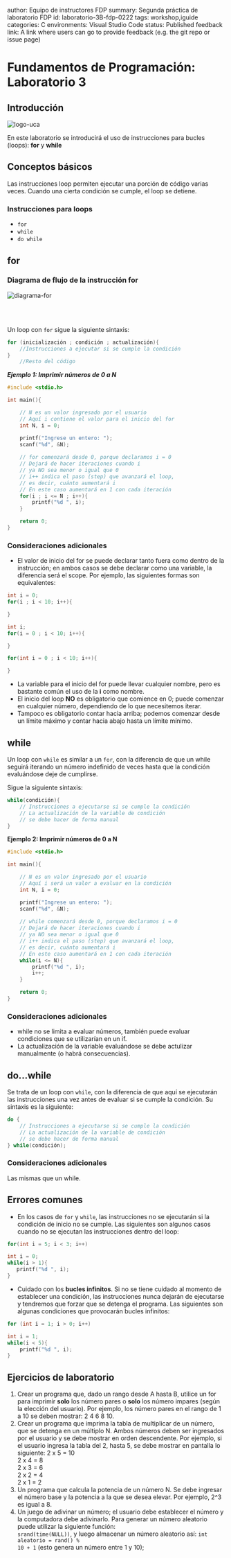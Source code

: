 author: Equipo de instructores FDP
summary: Segunda práctica de laboratorio FDP
id: laboratorio-3B-fdp-0222
tags: workshop,iguide
categories: C
environments: Visual Studio Code
status: Published
feedback link: A link where users can go to provide feedback (e.g. the git repo or issue page)

# Fundamentos de Programación: Laboratorio 3

## Introducción

![logo-uca](./img/labo1/image001.jpg)

En este laboratorio se introducirá el uso de instrucciones para bucles (loops): **for** y **while**

## Conceptos básicos

Las instrucciones loop permiten ejecutar una porción de código varias veces. Cuando una cierta condición se cumple, el loop se detiene.
<br>

### Instrucciones para loops

+ <code>for</code>
+ <code>while</code>
+ <code>do while</code>

## for

### Diagrama de flujo de la instrucción for

![diagrama-for](./img/labo3/Imagen1.jpg)

<br><br>

Un loop con <code>for</code> sigue la siguiente sintaxis:
```c
for (inicialización ; condición ; actualización){
    //Instrucciones a ejecutar si se cumple la condición
}
    //Resto del código
```

***Ejemplo 1: Imprimir números de 0 a N***
```c
#include <stdio.h>

int main(){

    // N es un valor ingresado por el usuario
    // Aquí i contiene el valor para el inicio del for
    int N, i = 0;

    printf("Ingrese un entero: ");
    scanf("%d", &N);
    
    // for comenzará desde 0, porque declaramos i = 0
    // Dejará de hacer iteraciones cuando i
    // ya NO sea menor o igual que 0
    // i++ indica el paso (step) que avanzará el loop,
    // es decir, cuánto aumentará i
    // En este caso aumentará en 1 con cada iteración
    for(i ; i <= N ; i++){
        printf("%d ", i);
    }

    return 0;
}
```

### Consideraciones adicionales
+ El valor de inicio del for se puede declarar tanto fuera como dentro de la instrucción; en ambos casos se debe declarar como una variable, la diferencia será el scope. Por ejemplo, las siguientes formas son equivalentes:<br>

```c
int i = 0;
for(i ; i < 10; i++){

}
```

```c
int i;
for(i = 0 ; i < 10; i++){

}
```

```c
for(int i = 0 ; i < 10; i++){

}
```

+ La variable para el inicio del for puede llevar cualquier nombre, pero es bastante común el uso de la **i** como nombre.
+ El inicio del loop **NO** es obligatorio que comience en 0; puede comenzar en cualquier número, dependiendo de lo que necesitemos iterar.
+ Tampoco es obligatorio contar hacia arriba; podemos comenzar desde un límite máximo y contar hacia abajo hasta un límite mínimo.

## while

Un loop con <code>while</code> es similar a un <code>for</code>, con la diferencia de que un while seguirá iterando un número indefinido de veces hasta que la condición evaluándose deje de cumplirse.

Sigue la siguiente sintaxis:
```c
while(condición){
    // Instrucciones a ejecutarse si se cumple la condición
    // La actualización de la variable de condición
    // se debe hacer de forma manual
}
```

**Ejemplo 2: Imprimir números de 0 a N**
```c
#include <stdio.h>

int main(){

    // N es un valor ingresado por el usuario
    // Aquí i será un valor a evaluar en la condición
    int N, i = 0;

    printf("Ingrese un entero: ");
    scanf("%d", &N);
    
    // while comenzará desde 0, porque declaramos i = 0
    // Dejará de hacer iteraciones cuando i
    // ya NO sea menor o igual que 0
    // i++ indica el paso (step) que avanzará el loop,
    // es decir, cuánto aumentará i
    // En este caso aumentará en 1 con cada iteración
    while(i <= N){
        printf("%d ", i);
        i++;
    }

    return 0;
}
```

### Consideraciones adicionales

+ while no se limita a evaluar números, también puede evaluar condiciones que se utilizarían en un if.
+ La actualización de la variable evaluándose se debe actulizar manualmente (o habrá consecuencias).

## do...while

Se trata de un loop con <code>while</code>, con la diferencia de que aquí se ejecutarán las instrucciones una vez antes de evaluar si se cumple la condición.
Su sintaxis es la siguiente:
```c
do {
    // Instrucciones a ejecutarse si se cumple la condición
    // La actualización de la variable de condición
    // se debe hacer de forma manual
} while(condición);
```

### Consideraciones adicionales
Las mismas que un while.

## Errores comunes

+ En los casos de <code>for</code> y <code>while</code>, las instrucciones no se ejecutarán si la condición de inicio no se cumple. Las siguientes son algunos casos cuando no se ejecutan las instrucciones dentro del loop:
 ```c
 for(int i = 5; i < 3; i++)
 ```
 ```c
 int i = 0;
 while(i > 1){
    printf("%d ", i);
 }
 ```
+ Cuidado con los **bucles infinitos**. Si no se tiene cuidado al momento de establecer una condición, las instrucciones nunca dejarán de ejecutarse y tendremos que forzar que se detenga el programa. Las siguientes son algunas condiciones que provocarán bucles infinitos:
```c
for (int i = 1; i > 0; i++)
```
```c
int i = 1;
while(i < 5){
    printf("%d ", i);
}
```

## Ejercicios de laboratorio
1. Crear un programa que, dado un rango desde A hasta B, utilice un for para imprimir **solo** los número pares o **solo** los número impares (según la elección del usuario). Por ejemplo, los número pares en el rango de 1 a 10 se deben mostrar: 2 4 6 8 10.
2. Crear un programa que imprima la tabla de multiplicar de un número, que se detenga en un múltiplo N. Ambos números deben ser ingresados por el usuario y se debe mostrar en orden descendente. Por ejemplo, si el usuario ingresa la tabla del 2, hasta 5, se debe mostrar en pantalla lo siguiente: 2 x 5 = 10<br>2 x 4 = 8<br>2 x 3 = 6<br>2 x 2 = 4<br>2 x 1 = 2
3. Un programa que calcula la potencia de un número N. Se debe ingresar el número base y la potencia a la que se desea elevar. Por ejemplo, 2^3 es igual a 8.
4. Un juego de adivinar un número; el usuario debe establecer el número y la computadora debe adivinarlo. Para generar un número aleatorio puede utilizar la siguiente función:<br><code>srand(time(NULL))</code>, y luego almacenar un número aleatorio así: <code>int aleatorio = rand() % 10 + 1</code> (esto genera un número entre 1 y 10);